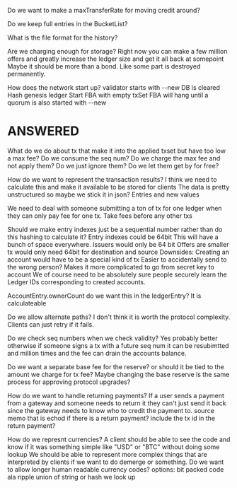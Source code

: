 

Do we want to make a maxTransferRate for moving credit around?

Do we keep full entries in the BucketList?

What is the file format for the history?

Are we charging enough for storage?
	Right now you can make a few million offers and greatly increase 
		the ledger size and get it all back at somepoint
	Maybe it should be more than a bond. Like some part is destroyed permanently.

How does the network start up?
	validator starts with --new
	DB is cleared
	Hash genesis ledger
	Start FBA with empty txSet
	FBA will hang until a quorum is also started with --new




ANSWERED
=======
What do we do about tx that make it into the applied txset but have too low a max fee? 
	Do we consume the seq num?
	Do we charge the max fee and not apply them? 
	Do we just ignore them?
	Do we let them get by for free?

How do we want to represent the transaction results?
	I think we need to calculate this and make it available to be stored for clients
	The data is pretty unstructured so maybe we stick it in json?
	Entries and new values

We need to deal with someone submitting a ton of tx for one ledger when they can only pay fee for one tx.
	Take fees before any other txs

Should we make entry indexes just be a sequential number rather than do this hashing to calculate it?
	Entry indexes could be 64bit
	This will have a bunch of space everywhere. 
		Issuers would only be 64 bit
		Offers are smaller
		tx would only need 64bit for destination and source
	Downsides:
		Creating an account would have to be a special kind of tx
		Easier to accidentally send to the wrong person?
		Makes it more complicated to go from secret key to account
		We of course need to be absolutely sure people securely learn the Ledger IDs corresponding to created accounts.

AccountEntry.ownerCount  do we want this in the ledgerEntry? 
	It is calculateable

Do we allow alternate paths?
	I don't think it is worth the protocol complexity. Clients can just retry if it fails.

Do we check seq numbers when we check validity?
	Yes probably better otherwise if someone signs a tx with a future seq num it can be resubimtted and million times and the fee can drain the accounts balance. 

Do we want a separate base fee for the reserve? or should it be tied to the amount we charge for tx fee?
	Maybe changing the base reserve is the same process for approving protocol upgrades?



How do we want to handle returning payments?
	If a user sends a payment from a gateway and someone needs to return it 
		they can't just send it back since the gateway 
		needs to know who to credit the payment to. 
	source memo that is echod if there is a return payment?
	include the tx id in the return payment?

How do we represnt currencies?
	A client should be able to see the code and know if it was 
		something simple like "USD" or "BTC" without doing some lookup
	We should be able to represent more complex things that are interpreted 
		by clients if we want to do demerge or something.
	Do we want to allow longer human readable currency codes?
	options:
		bit packed code ala ripple
		union of string or hash we look up